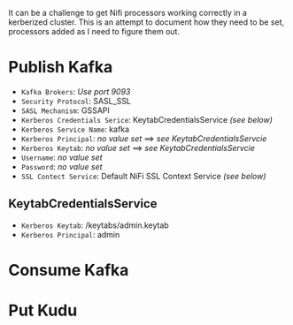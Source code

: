 It can be a challenge to get Nifi processors working correctly in a kerberized cluster.   This is an attempt to document how they need to be set, processors added as I need to figure them out.


# Publish Kafka

* `Kafka Brokers`:  _Use port 9093_
* `Security Protocol`:  SASL_SSL
* `SASL Mechanism`:  GSSAPI
* `Kerberos Credentials Serice`:  KeytabCredentialsService _(see below)_
* `Kerberos Service Name`:  kafka
* `Kerberos Principal`:  _no value set_ ==> _see KeytabCredentialsServcie_
* `Kerberos Keytab`:  _no value set_ ==> _see KeytabCredentialsServcie_
* `Username`:  _no value set_
* `Password`:  _no value set_
* `SSL Contect Service`:  Default NiFi SSL Context Service _(see below)_

## KeytabCredentialsService

* `Kerberos Keytab`:  /keytabs/admin.keytab
* `Kerberos Principal`:  admin



# Consume Kafka




# Put Kudu
